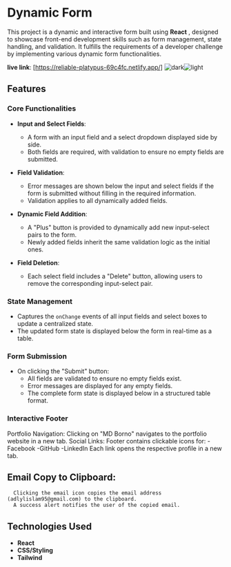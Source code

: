 # Dynamic Form 
This project is a dynamic and interactive form built using **React** , designed to showcase front-end development skills such as form management, state handling, and validation. It fulfills the requirements of a developer challenge by implementing various dynamic form functionalities.

**live link**: [https://reliable-platypus-69c4fc.netlify.app/]
![dark](https://github.com/user-attachments/assets/39504293-90f4-45bd-9118-8cabae3c17d4)![light](https://github.com/user-attachments/assets/10b21ef6-4c0e-4ecf-bef9-ce1c0a28c2a8)

## Features

### Core Functionalities
- **Input and Select Fields**:
  - A form with an input field and a select dropdown displayed side by side.
  - Both fields are required, with validation to ensure no empty fields are submitted.

- **Field Validation**:
  - Error messages are shown below the input and select fields if the form is submitted without filling in the required information.
  - Validation applies to all dynamically added fields.

- **Dynamic Field Addition**:
  - A "Plus" button is provided to dynamically add new input-select pairs to the form.
  - Newly added fields inherit the same validation logic as the initial ones.

- **Field Deletion**:
  - Each select field includes a "Delete" button, allowing users to remove the corresponding input-select pair.

### State Management
- Captures the `onChange` events of all input fields and select boxes to update a centralized state.
- The updated form state is displayed below the form in real-time as a table.

### Form Submission
- On clicking the "Submit" button:
  - All fields are validated to ensure no empty fields exist.
  - Error messages are displayed for any empty fields.
  - The complete form state is displayed below in a structured table format.


### Interactive Footer
Portfolio Navigation:
  Clicking on "MD Borno" navigates to the portfolio website in a new tab.
Social Links:
    Footer contains clickable icons for:
        -Facebook
        -GitHub
        -LinkedIn
  Each link opens the respective profile in a new tab.
## Email Copy to Clipboard:
      Clicking the email icon copies the email address (adlylislam95@gmail.com) to the clipboard.
      A success alert notifies the user of the copied email.

## Technologies Used
- **React**
- **CSS/Styling**
- **Tailwind**


